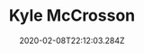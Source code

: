 ---
title: Kyle McCrosson
date: "2020-02-08T22:12:03.284Z"
description: "Computer Science, Music Composition & Technology major from 
Bayport, NY. My interest in music began with piano lessons. From there, I was 
able to learn a variety of other instruments and begin writing my own 
melodies. Throughout my five years at Northeastern, I have had the opportunity 
to compose for small ensembles, do sound design for student animations and 
plays, and expand my knowledge  of synthesis technique. My most current, 
ongoing project has been writing, producing, and recording electronic pop 
music under the stage-name 'Kale'."
---